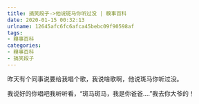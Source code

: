 ```yaml
---
title: 搞笑段子->他说斑马你听过没 | 糗事百科
date: 2020-01-15 00:32:13
urlname: 12645afc6fc6afca45bebc09f90598af
tags: 
- 糗事百科
categories:
- 糗事百科
- 搞笑段子
---
```

昨天有个同事说要给我唱个歌，我说啥歌啊，他说斑马你听过没。

我说好的你唱吧我听听看，“斑马斑马，我是你爸爸....”我去你大爷的！


